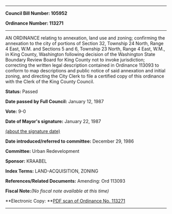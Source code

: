 

********

**Council Bill Number: 105952**
   
**Ordinance Number: 113271**
********

 AN ORDINANCE relating to annexation, land use and zoning; confirming the annexation to the city of portions of Section 32, Township 24 North, Range 4 East, W.M. and Sections 5 and 6, Township 23 North, Range 4 East, W.M., in King County, Washington following decision of the Washington State Boundary Review Board for King County not to invoke jurisdiction; correcting the written legal description contained in Ordinance 113093 to conform to map descriptions and public notice of said annexation and initial zoning, and directing the City Clerk to file a certified copy of this ordinance with the Clerk of the King County Council.

**Status:** Passed
   
**Date passed by Full Council:** January 12, 1987
   
**Vote:** 9-0
   
**Date of Mayor's signature:** January 22, 1987
   
[(about the signature date)](/~public/approvaldate.htm)
   
   
   
**Date introduced/referred to committee:** December 29, 1986
   
**Committee:** Urban Redevelopment
   
**Sponsor:** KRAABEL
   
   
**Index Terms:** LAND-ACQUISITION, ZONING

**References/Related Documents:** Amending: Ord 113093

**Fiscal Note:**_(No fiscal note available at this time)_

**Electronic Copy: **[PDF scan of Ordinance No. 113271](/~archives/Ordinances/Ord_113271.pdf)

********

